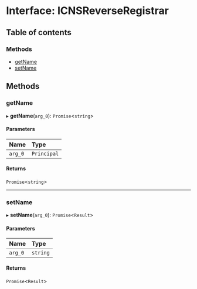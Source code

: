# Interface: ICNSReverseRegistrar

## Table of contents

### Methods

- [getName](ICNSReverseRegistrar.md#getname)
- [setName](ICNSReverseRegistrar.md#setname)

## Methods

### getName

▸ **getName**(`arg_0`): `Promise`<`string`\>

#### Parameters

| Name | Type |
| :------ | :------ |
| `arg_0` | `Principal` |

#### Returns

`Promise`<`string`\>

___

### setName

▸ **setName**(`arg_0`): `Promise`<`Result`\>

#### Parameters

| Name | Type |
| :------ | :------ |
| `arg_0` | `string` |

#### Returns

`Promise`<`Result`\>
